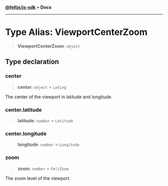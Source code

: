 [**@feltjs/js-sdk**](../../README.md) • **Docs**

***

# Type Alias: ViewportCenterZoom

> **ViewportCenterZoom**: `object`

## Type declaration

### center

> **center**: `object` = `LatLng`

The center of the viewport in latitude and longitude.

### center.latitude

> **latitude**: `number` = `Latitude`

### center.longitude

> **longitude**: `number` = `Longitude`

### zoom

> **zoom**: `number` = `FeltZoom`

The zoom level of the viewport.
